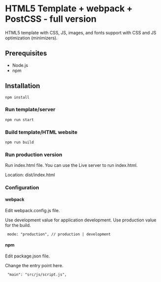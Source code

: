 # HTML5 Template + webpack + PostCSS - full version

HTML5 template with CSS, JS, images, and fonts support with CSS and JS optimization (minimizers).

## Prerequisites

- Node.js
- npm

## Installation

```npm install```

### Run template/server

``` npm run start ```

### Build template/HTML website

``` npm run build ```

### Run production version

Run index.html file.
You can use the Live server to run index.html.

Location: dist/index.html

### Configuration

#### webpack 

Edit webpack.config.js file.

Use development value for application development.
Use production value for the build.

``` mode: "production", // production | development```

#### npm 

Edit package.json file.

Change the entry point here.

``` "main": "src/js/script.js",```